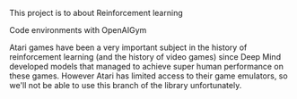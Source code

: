 This project is to about Reinforcement learning

Code environments with OpenAIGym

Atari games have been a very important subject in the history of reinforcement learning (and the history of video games) since Deep Mind developed models that managed to achieve super human performance on these games. However Atari has limited access to their game emulators, so we'll not be able to use this branch of the library unfortunately.